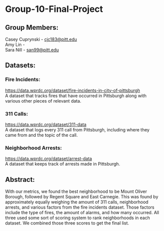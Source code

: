 # Group-10-Final-Project

## Group Members:
Casey Cuprynski - cjc183@pitt.edu
<br/> Amy Lin -
<br/> Sara Nill - san99@pitt.edu

## Datasets:
### Fire Incidents:
https://data.wprdc.org/dataset/fire-incidents-in-city-of-pittsburgh <br/>
A dataset that tracks fires that have occurred in Pittsburgh along with various other pieces of relevant data.

### 311 Calls:
https://data.wprdc.org/dataset/311-data <br/>
A dataset that logs every 311 call from Pittsburgh, including where they came from and the topic of the call.

### Neighborhood Arrests:
https://data.wprdc.org/dataset/arrest-data <br/>
A dataset that keeps track of arrests made in Pittsburgh.

## Abstract:
With our metrics, we found the best neighborhood to be Mount Oliver Borough, followed by Regent Square and East Carnegie. This was found by approximately equally weighing the amount of 311 calls, neighborhood arrests, and various factors from the fire incidents dataset. Those factors include the type of fires, the amount of alarms, and how many occurred. All three used some sort of scoring system to rank neighborhoods in each dataset. We combined those three scores to get the final list.
